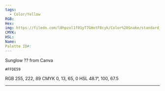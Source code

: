 ```yaml
---
tags:
  - Color/Yellow
RGB: 
Hex: 
img: https://filedn.com/l0hpzxl1f01yT7GHxtF8cyk/Color%20Snake/standard_csv_to_svg/%23/FFDE59.svg
CMYK: 
HSL: 
Name: 
Palette ID#:
---
```

Sunglow ?? from Canva
```palette
#FFDE59
```
RGB	255,	222,	89
CMYK	0, 13, 65, 0
HSL	48.1°, 100, 67.5

---

